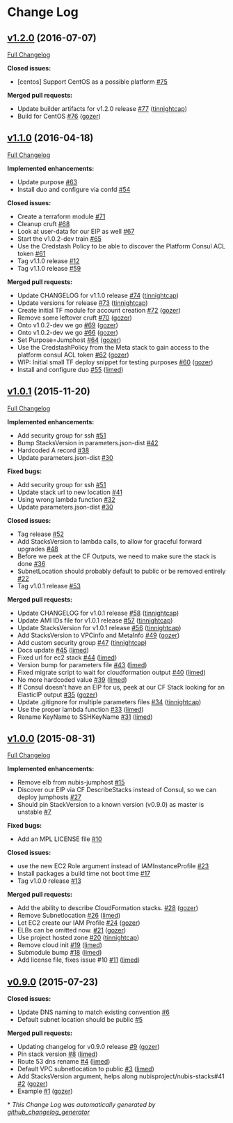 # Change Log

## [v1.2.0](https://github.com/nubisproject/nubis-jumphost/tree/v1.2.0) (2016-07-07)
[Full Changelog](https://github.com/nubisproject/nubis-jumphost/compare/v1.1.0...v1.2.0)

**Closed issues:**

- \[centos\] Support CentOS as a possible platform [\#75](https://github.com/nubisproject/nubis-jumphost/issues/75)

**Merged pull requests:**

- Update builder artifacts for v1.2.0 release [\#77](https://github.com/nubisproject/nubis-jumphost/pull/77) ([tinnightcap](https://github.com/tinnightcap))
- Build for CentOS [\#76](https://github.com/nubisproject/nubis-jumphost/pull/76) ([gozer](https://github.com/gozer))

## [v1.1.0](https://github.com/nubisproject/nubis-jumphost/tree/v1.1.0) (2016-04-18)
[Full Changelog](https://github.com/nubisproject/nubis-jumphost/compare/v1.0.1...v1.1.0)

**Implemented enhancements:**

- Update purpose [\#63](https://github.com/nubisproject/nubis-jumphost/issues/63)
- Install duo and configure via confd [\#54](https://github.com/nubisproject/nubis-jumphost/issues/54)

**Closed issues:**

- Create a terraform module [\#71](https://github.com/nubisproject/nubis-jumphost/issues/71)
- Cleanup cruft [\#68](https://github.com/nubisproject/nubis-jumphost/issues/68)
- Look at user-data for our EIP as well [\#67](https://github.com/nubisproject/nubis-jumphost/issues/67)
- Start the v1.0.2-dev train [\#65](https://github.com/nubisproject/nubis-jumphost/issues/65)
- Use the Credstash Policy to be able to discover the Platform Consul ACL token [\#61](https://github.com/nubisproject/nubis-jumphost/issues/61)
- Tag v1.1.0 release [\#12](https://github.com/nubisproject/nubis-jumphost/issues/12)
- Tag v1.1.0 release [\#59](https://github.com/nubisproject/nubis-jumphost/issues/59)

**Merged pull requests:**

- Update CHANGELOG for v1.1.0 release [\#74](https://github.com/nubisproject/nubis-jumphost/pull/74) ([tinnightcap](https://github.com/tinnightcap))
- Update versions for  release [\#73](https://github.com/nubisproject/nubis-jumphost/pull/73) ([tinnightcap](https://github.com/tinnightcap))
- Create initial TF module for account creation [\#72](https://github.com/nubisproject/nubis-jumphost/pull/72) ([gozer](https://github.com/gozer))
- Remove some leftover cruft [\#70](https://github.com/nubisproject/nubis-jumphost/pull/70) ([gozer](https://github.com/gozer))
- Onto v1.0.2-dev we go [\#69](https://github.com/nubisproject/nubis-jumphost/pull/69) ([gozer](https://github.com/gozer))
- Onto v1.0.2-dev we go [\#66](https://github.com/nubisproject/nubis-jumphost/pull/66) ([gozer](https://github.com/gozer))
- Set Purpose=Jumphost [\#64](https://github.com/nubisproject/nubis-jumphost/pull/64) ([gozer](https://github.com/gozer))
- Use the CredstashPolicy from the Meta stack to gain access to the platform consul ACL token [\#62](https://github.com/nubisproject/nubis-jumphost/pull/62) ([gozer](https://github.com/gozer))
- WIP: Initial small TF deploy snippet for testing purposes [\#60](https://github.com/nubisproject/nubis-jumphost/pull/60) ([gozer](https://github.com/gozer))
- Install and configure duo [\#55](https://github.com/nubisproject/nubis-jumphost/pull/55) ([limed](https://github.com/limed))

## [v1.0.1](https://github.com/nubisproject/nubis-jumphost/tree/v1.0.1) (2015-11-20)
[Full Changelog](https://github.com/nubisproject/nubis-jumphost/compare/v1.0.0...v1.0.1)

**Implemented enhancements:**

- Add security group for ssh [\#51](https://github.com/nubisproject/nubis-jumphost/issues/51)
- Bump StacksVersion in parameters.json-dist [\#42](https://github.com/nubisproject/nubis-jumphost/issues/42)
- Hardcoded A record [\#38](https://github.com/nubisproject/nubis-jumphost/issues/38)
- Update parameters.json-dist [\#30](https://github.com/nubisproject/nubis-jumphost/issues/30)

**Fixed bugs:**

- Add security group for ssh [\#51](https://github.com/nubisproject/nubis-jumphost/issues/51)
- Update stack url to new location [\#41](https://github.com/nubisproject/nubis-jumphost/issues/41)
- Using wrong lambda function [\#32](https://github.com/nubisproject/nubis-jumphost/issues/32)
- Update parameters.json-dist [\#30](https://github.com/nubisproject/nubis-jumphost/issues/30)

**Closed issues:**

- Tag  release [\#52](https://github.com/nubisproject/nubis-jumphost/issues/52)
- Add StacksVersion to lambda calls, to allow for graceful forward upgrades [\#48](https://github.com/nubisproject/nubis-jumphost/issues/48)
- Before we peek at the CF Outputs, we need to make sure the stack is done [\#36](https://github.com/nubisproject/nubis-jumphost/issues/36)
- SubnetLocation should probably default to public or be removed entirely [\#22](https://github.com/nubisproject/nubis-jumphost/issues/22)
- Tag v1.0.1 release [\#53](https://github.com/nubisproject/nubis-jumphost/issues/53)

**Merged pull requests:**

- Update CHANGELOG for v1.0.1 release [\#58](https://github.com/nubisproject/nubis-jumphost/pull/58) ([tinnightcap](https://github.com/tinnightcap))
- Update AMI IDs file for v1.0.1 release [\#57](https://github.com/nubisproject/nubis-jumphost/pull/57) ([tinnightcap](https://github.com/tinnightcap))
- Update StacksVersion for v1.0.1 release [\#56](https://github.com/nubisproject/nubis-jumphost/pull/56) ([tinnightcap](https://github.com/tinnightcap))
- Add StacksVersion to VPCinfo and MetaInfo [\#49](https://github.com/nubisproject/nubis-jumphost/pull/49) ([gozer](https://github.com/gozer))
- Add custom security group [\#47](https://github.com/nubisproject/nubis-jumphost/pull/47) ([tinnightcap](https://github.com/tinnightcap))
- Docs update [\#45](https://github.com/nubisproject/nubis-jumphost/pull/45) ([limed](https://github.com/limed))
- Fixed url for ec2 stack [\#44](https://github.com/nubisproject/nubis-jumphost/pull/44) ([limed](https://github.com/limed))
- Version bump for parameters file [\#43](https://github.com/nubisproject/nubis-jumphost/pull/43) ([limed](https://github.com/limed))
- Fixed migrate script to wait for cloudformation output [\#40](https://github.com/nubisproject/nubis-jumphost/pull/40) ([limed](https://github.com/limed))
- No more hardcoded value [\#39](https://github.com/nubisproject/nubis-jumphost/pull/39) ([limed](https://github.com/limed))
- If Consul doesn't have an EIP for us, peek at our CF Stack looking for an ElasticIP output [\#35](https://github.com/nubisproject/nubis-jumphost/pull/35) ([gozer](https://github.com/gozer))
- Update .gitignore for multiple parameters files [\#34](https://github.com/nubisproject/nubis-jumphost/pull/34) ([tinnightcap](https://github.com/tinnightcap))
- Use the proper lambda function [\#33](https://github.com/nubisproject/nubis-jumphost/pull/33) ([limed](https://github.com/limed))
- Rename KeyName to SSHKeyName [\#31](https://github.com/nubisproject/nubis-jumphost/pull/31) ([limed](https://github.com/limed))

## [v1.0.0](https://github.com/nubisproject/nubis-jumphost/tree/v1.0.0) (2015-08-31)
[Full Changelog](https://github.com/nubisproject/nubis-jumphost/compare/v0.9.0...v1.0.0)

**Implemented enhancements:**

- Remove elb from nubis-jumphost [\#15](https://github.com/nubisproject/nubis-jumphost/issues/15)
- Discover our EIP via CF DescribeStacks instead of Consul, so we can deploy jumphosts [\#27](https://github.com/nubisproject/nubis-jumphost/issues/27)
- Should pin StackVersion to a known version \(v0.9.0\) as master is unstable [\#7](https://github.com/nubisproject/nubis-jumphost/issues/7)

**Fixed bugs:**

- Add an MPL LICENSE file [\#10](https://github.com/nubisproject/nubis-jumphost/issues/10)

**Closed issues:**

- use the new EC2 Role argument instead of IAMInstanceProfile [\#23](https://github.com/nubisproject/nubis-jumphost/issues/23)
- Install packages a build time not boot time [\#17](https://github.com/nubisproject/nubis-jumphost/issues/17)
- Tag v1.0.0 release [\#13](https://github.com/nubisproject/nubis-jumphost/issues/13)

**Merged pull requests:**

- Add the ability to describe CloudFormation stacks. [\#28](https://github.com/nubisproject/nubis-jumphost/pull/28) ([gozer](https://github.com/gozer))
- Remove Subnetlocation [\#26](https://github.com/nubisproject/nubis-jumphost/pull/26) ([limed](https://github.com/limed))
- Let EC2 create our IAM Profile [\#24](https://github.com/nubisproject/nubis-jumphost/pull/24) ([gozer](https://github.com/gozer))
- ELBs can be omitted now. [\#21](https://github.com/nubisproject/nubis-jumphost/pull/21) ([gozer](https://github.com/gozer))
- Use project hosted zone [\#20](https://github.com/nubisproject/nubis-jumphost/pull/20) ([tinnightcap](https://github.com/tinnightcap))
- Remove cloud init [\#19](https://github.com/nubisproject/nubis-jumphost/pull/19) ([limed](https://github.com/limed))
- Submodule bump [\#18](https://github.com/nubisproject/nubis-jumphost/pull/18) ([limed](https://github.com/limed))
- Add license file, fixes issue \#10 [\#11](https://github.com/nubisproject/nubis-jumphost/pull/11) ([limed](https://github.com/limed))

## [v0.9.0](https://github.com/nubisproject/nubis-jumphost/tree/v0.9.0) (2015-07-23)
**Closed issues:**

- Update DNS naming to match existing convention [\#6](https://github.com/nubisproject/nubis-jumphost/issues/6)
- Default subnet location should be public [\#5](https://github.com/nubisproject/nubis-jumphost/issues/5)

**Merged pull requests:**

- Updating changelog for v0.9.0 release [\#9](https://github.com/nubisproject/nubis-jumphost/pull/9) ([gozer](https://github.com/gozer))
- Pin stack version [\#8](https://github.com/nubisproject/nubis-jumphost/pull/8) ([limed](https://github.com/limed))
- Route 53 dns rename [\#4](https://github.com/nubisproject/nubis-jumphost/pull/4) ([limed](https://github.com/limed))
- Default VPC subnetlocation to public [\#3](https://github.com/nubisproject/nubis-jumphost/pull/3) ([limed](https://github.com/limed))
- Add StacksVersion argument, helps along nubisproject/nubis-stacks\#41 [\#2](https://github.com/nubisproject/nubis-jumphost/pull/2) ([gozer](https://github.com/gozer))
- Example [\#1](https://github.com/nubisproject/nubis-jumphost/pull/1) ([gozer](https://github.com/gozer))



\* *This Change Log was automatically generated by [github_changelog_generator](https://github.com/skywinder/Github-Changelog-Generator)*